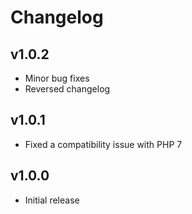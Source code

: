# Changelog

## v1.0.2

- Minor bug fixes
- Reversed changelog

## v1.0.1

- Fixed a compatibility issue with PHP 7

## v1.0.0

- Initial release
